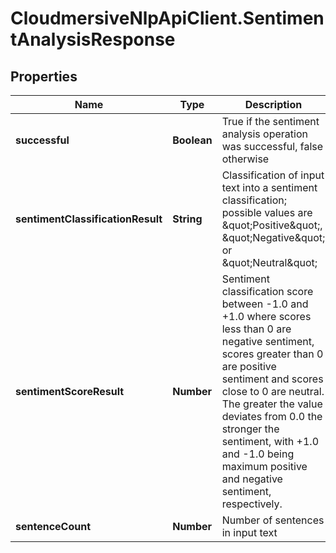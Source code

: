 # CloudmersiveNlpApiClient.SentimentAnalysisResponse

## Properties
Name | Type | Description | Notes
------------ | ------------- | ------------- | -------------
**successful** | **Boolean** | True if the sentiment analysis operation was successful, false otherwise | [optional] 
**sentimentClassificationResult** | **String** | Classification of input text into a sentiment classification; possible values are \&quot;Positive\&quot;, \&quot;Negative\&quot; or \&quot;Neutral\&quot; | [optional] 
**sentimentScoreResult** | **Number** | Sentiment classification score between -1.0 and +1.0 where scores less than 0 are negative sentiment, scores greater than 0 are positive sentiment and scores close to 0 are neutral.  The greater the value deviates from 0.0 the stronger the sentiment, with +1.0 and -1.0 being maximum positive and negative sentiment, respectively. | [optional] 
**sentenceCount** | **Number** | Number of sentences in input text | [optional] 


